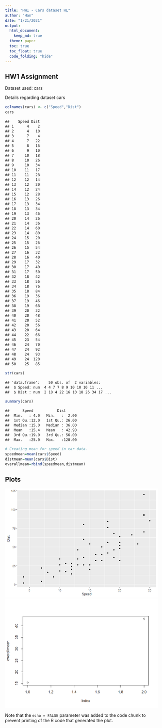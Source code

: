 ```yaml
---
title: "HW1 - Cars dataset HL"
author: "Han"
date: "1/21/2021"
output: 
  html_document:
    keep_md: true
  theme: paper
  toc: true
  toc_float: true
  code_folding: "hide"
---
```



## HW1 Assignment

Dataset used: cars

Details regarding dataset cars

```r
colnames(cars) <- c("Speed","Dist")
cars
```

```
##    Speed Dist
## 1      4    2
## 2      4   10
## 3      7    4
## 4      7   22
## 5      8   16
## 6      9   10
## 7     10   18
## 8     10   26
## 9     10   34
## 10    11   17
## 11    11   28
## 12    12   14
## 13    12   20
## 14    12   24
## 15    12   28
## 16    13   26
## 17    13   34
## 18    13   34
## 19    13   46
## 20    14   26
## 21    14   36
## 22    14   60
## 23    14   80
## 24    15   20
## 25    15   26
## 26    15   54
## 27    16   32
## 28    16   40
## 29    17   32
## 30    17   40
## 31    17   50
## 32    18   42
## 33    18   56
## 34    18   76
## 35    18   84
## 36    19   36
## 37    19   46
## 38    19   68
## 39    20   32
## 40    20   48
## 41    20   52
## 42    20   56
## 43    20   64
## 44    22   66
## 45    23   54
## 46    24   70
## 47    24   92
## 48    24   93
## 49    24  120
## 50    25   85
```

```r
str(cars)
```

```
## 'data.frame':	50 obs. of  2 variables:
##  $ Speed: num  4 4 7 7 8 9 10 10 10 11 ...
##  $ Dist : num  2 10 4 22 16 10 18 26 34 17 ...
```

```r
summary(cars)
```

```
##      Speed           Dist       
##  Min.   : 4.0   Min.   :  2.00  
##  1st Qu.:12.0   1st Qu.: 26.00  
##  Median :15.0   Median : 36.00  
##  Mean   :15.4   Mean   : 42.98  
##  3rd Qu.:19.0   3rd Qu.: 56.00  
##  Max.   :25.0   Max.   :120.00
```

```r
# Creating mean for speed in car data.
speedmean=mean(cars$Speed)
distmean=mean(cars$Dist)
overallmean=rbind(speedmean,distmean)
```

## Plots
![](HW1---Cars-dataset-HL_files/figure-html/Plots-1.png)<!-- -->![](HW1---Cars-dataset-HL_files/figure-html/Plots-2.png)<!-- -->

Note that the `echo = FALSE` parameter was added to the code chunk to prevent printing of the R code that generated the plot.
